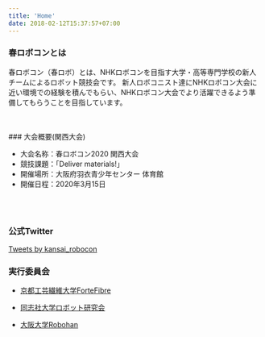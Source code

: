 ```yaml
---
title: 'Home'
date: 2018-02-12T15:37:57+07:00
---
```



### 春ロボコンとは

春ロボコン（春ロボ）とは、NHKロボコンを目指す大学・高等専門学校の新人チームによるロボット競技会です。 
新人ロボコニスト達にNHKロボコン大会に近い環境での経験を積んでもらい、NHKロボコン大会でより活躍できるよう準備してもらうことを目指しています。

<br>
<br>
### 大会概要(関西大会)

- 大会名称：春ロボコン2020 関西大会
- 競技課題：「Deliver materials!」
- 開催場所：大阪府羽衣青少年センター 体育館
- 開催日程：2020年3月15日


<!-- 大会当日スケジュール 58 KB -->
<!-- [Download](https://drive.google.com/file/d/1cy_Gx91IZ4MvDmu3OjSM8rm0-bowZjih/view) -->
<br>
<br>

### 公式Twitter

<a class="twitter-timeline" data-lang="ja" data-width="433" data-height="501" data-theme="light" href="https://twitter.com/kansai_robocon?ref_src=twsrc%5Etfw">Tweets by kansai_robocon</a> <script async src="https://platform.twitter.com/widgets.js" charset="utf-8"></script> 

### 実行委員会

- [京都工芸繊維大学ForteFibre](https://www.fortefibre.net/)

- [同志社大学ロボット研究会](http://drc.hatenablog.com/)

- [大阪大学Robohan](http://www.robohan.net/)
